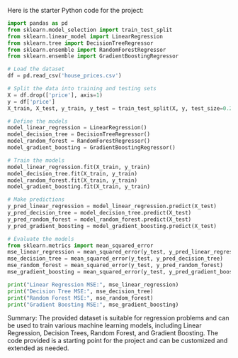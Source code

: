 Here is the starter Python code for the project:

```python
import pandas as pd
from sklearn.model_selection import train_test_split
from sklearn.linear_model import LinearRegression
from sklearn.tree import DecisionTreeRegressor
from sklearn.ensemble import RandomForestRegressor
from sklearn.ensemble import GradientBoostingRegressor

# Load the dataset
df = pd.read_csv('house_prices.csv')

# Split the data into training and testing sets
X = df.drop(['price'], axis=1)
y = df['price']
X_train, X_test, y_train, y_test = train_test_split(X, y, test_size=0.2, random_state=42)

# Define the models
model_linear_regression = LinearRegression()
model_decision_tree = DecisionTreeRegressor()
model_random_forest = RandomForestRegressor()
model_gradient_boosting = GradientBoostingRegressor()

# Train the models
model_linear_regression.fit(X_train, y_train)
model_decision_tree.fit(X_train, y_train)
model_random_forest.fit(X_train, y_train)
model_gradient_boosting.fit(X_train, y_train)

# Make predictions
y_pred_linear_regression = model_linear_regression.predict(X_test)
y_pred_decision_tree = model_decision_tree.predict(X_test)
y_pred_random_forest = model_random_forest.predict(X_test)
y_pred_gradient_boosting = model_gradient_boosting.predict(X_test)

# Evaluate the models
from sklearn.metrics import mean_squared_error
mse_linear_regression = mean_squared_error(y_test, y_pred_linear_regression)
mse_decision_tree = mean_squared_error(y_test, y_pred_decision_tree)
mse_random_forest = mean_squared_error(y_test, y_pred_random_forest)
mse_gradient_boosting = mean_squared_error(y_test, y_pred_gradient_boosting)

print("Linear Regression MSE:", mse_linear_regression)
print("Decision Tree MSE:", mse_decision_tree)
print("Random Forest MSE:", mse_random_forest)
print("Gradient Boosting MSE:", mse_gradient_boosting)
```

Summary: The provided dataset is suitable for regression problems and can be used to train various machine learning models, including Linear Regression, Decision Trees, Random Forest, and Gradient Boosting. The code provided is a starting point for the project and can be customized and extended as needed.